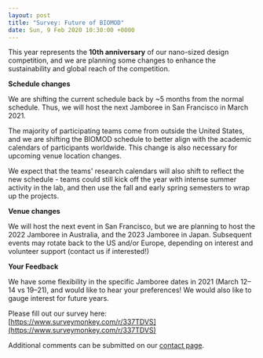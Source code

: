 ```yaml
---
layout: post
title: "Survey: Future of BIOMOD"
date: Sun, 9 Feb 2020 10:30:00 +0000
---
```


This year represents the **10th anniversary** of our nano-sized design competition, and we are planning some changes to enhance the sustainability and global reach of the competition.

<!--more-->

**Schedule changes**

We are shifting the current schedule back by ~5 months from the normal schedule. Thus, we will host the next Jamboree in San Francisco in March 2021.

The majority of participating teams come from outside the United States, and we are shifting the BIOMOD schedule to better align with the academic calendars of participants worldwide. This change is also necessary for upcoming venue location changes.

We expect that the teams' research calendars will also shift to reflect the new schedule - teams could still kick off the year with intense summer activity in the lab, and then use the fall and early spring semesters to wrap up the projects.

**Venue changes**

We will host the next event in San Francisco, but we are planning to host the 2022 Jamboree in Australia, and the 2023 Jamboree in Japan. Subsequent events may rotate back to the US and/or Europe, depending on interest and volunteer support (contact us if interested!)

**Your Feedback**

We have some flexibility in the specific Jamboree dates in 2021 (March 12–14 vs 19–21), and would like to hear your preferences! We would also like to gauge interest for future years.

Please fill out our survey here: [https://www.surveymonkey.com/r/337TDVS](https://www.surveymonkey.com/r/337TDVS)

Additional comments can be submitted on our [contact page](http://biomod.net/contact/).
